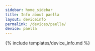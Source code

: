 ```yaml
---
sidebar: home_sidebar
title: Info about paella
layout: deviceinfo
permalink: /devices/paella/
device: paella
---
```

{% include templates/device_info.md %}
